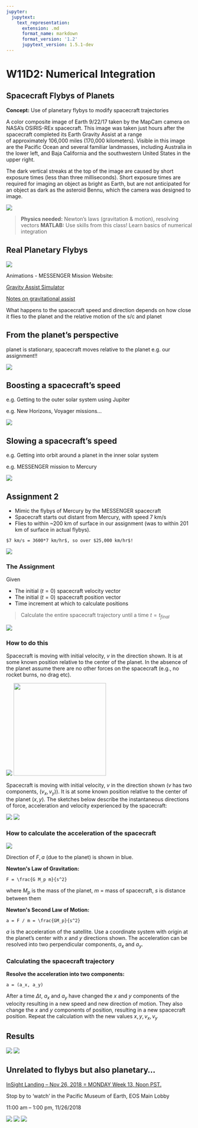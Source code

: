 ```yaml
---
jupyter:
  jupytext:
    text_representation:
      extension: .md
      format_name: markdown
      format_version: '1.2'
      jupytext_version: 1.5.1-dev
---
```


# W11D2: Numerical Integration

## Spacecraft Flybys of Planets

**Concept:** Use of planetary flybys to modify spacecraft trajectories

A color composite image of Earth 9/22/17 taken by the MapCam camera on NASA’s OSIRIS-REx spacecraft. This image was taken just hours after the spacecraft completed its Earth Gravity Assist at a range of approximately 106,000 miles (170,000 kilometers).
Visible in this image are the Pacific Ocean and several familiar landmasses, including Australia in the lower left, and Baja California and the southwestern United States in the upper right.

The dark vertical streaks at the top of the image are caused by short exposure times (less than three milliseconds). Short exposure times are required for imaging an object as bright as Earth, but are not anticipated for an object as dark as the asteroid Bennu, which the camera was designed to image.

<img src="../_static/media11/week11_numericalint-slide_0-000.png">

> **Physics needed:** Newton’s laws (gravitation & motion), resolving vectors
> **MATLAB:** Use skills from this class! Learn basics of numerical integration

## Real Planetary Flybys

<img src="../_static/media11/week11_numericalint-slide_1-002.png">

Animations - MESSENGER Mission Website:

[Gravity Assist Simulator](http://btc.montana.edu/messenger/Interactives/ANIMATIONS/grav_assist/gravity_assist.html "grav assist")

[Notes on gravitational assist](http://www.planetary.org/blogs/guest-blogs/2013/20130926-gravity-assist.html)

What happens to the spacecraft speed and direction depends on how close it flies to the planet and the relative motion of the s/c and planet

## From the planet’s perspective

planet is stationary, spacecraft moves relative to the planet
e.g. our assignment!!

<img src="../_static/media11/week11_numericalint-slide_3-003.png">

## Boosting a spacecraft’s speed

e.g. Getting to the outer solar system using Jupiter

e.g. New Horizons, Voyager missions...

<img src="../_static/media11/week11_numericalint-slide_4-004.png">

## Slowing a spacecraft’s speed

e.g. Getting into orbit around a planet in the inner solar system

e.g. MESSENGER mission to Mercury

<img src="../_static/media11/week11_numericalint-slide_5-005.png">

## Assignment 2

* Mimic the flybys of Mercury by the MESSENGER spacecraft
* Spacecraft starts out distant from Mercury, with speed 7 km/s
* Flies to within ~200 km of surface in our assignment (was to within 201 km of surface in actual flybys).

```{note}
$7 km/s = 3600*7 km/hr$, so over $25,000 km/hr$!
```

<img src="../_static/media11/week11_numericalint-slide_6-006.png">

### The Assignment

Given
* The initial $(t=0)$ spacecraft velocity vector
* The initial $(t=0)$ spacecraft position vector
* Time increment at which to calculate positions
> Calculate the entire spacecraft trajectory until a time $t = t_{final}$

<img src="../_static/media11/week11_numericalint-slide_7-007.png">

### How to do this

Spacecraft is moving with initial velocity, $v$ in the direction shown.  It is at some known position relative to the center of the planet. In the absence of the planet assume there are no other forces on the spacecraft (e.g., no rocket burns, no drag etc).

<img src="../_static/media11/week11_numericalint-slide_8-008.png">

<img src="../_static/media11/week11_numericalint-slide_8-009.png" height=250>

Spacecraft is moving with initial velocity, $v$ in the direction shown ($v$ has two components, $(v_x, v_y)$).  It is at some known position relative to the center of the planet $(x,y)$.
The sketches below describe the instantaneous directions of force, acceleration and velocity experienced by the spacecraft:

<img src="../_static/media11/week11_numericalint-slide_9-001.png">

<img src="../_static/media11/week11_numericalint-slide_10-001.png">

### How to calculate the acceleration of the spacecraft

<img src="../_static/media11/week11_numericalint-slide_11-001.png">

Direction of $F, a$ (due to the planet) is shown in blue.

**Newton's Law of Gravitation:**

```{math}
F = \frac{G M_p m}{s^2}
```

where $M_p$ is the mass of the planet, $m$ = mass of spacecraft, $s$ is distance between them

**Newton's Second Law of Motion:**

```{math}
a = F / m = \frac{GM_p}{s^2}
```
$a$ is the acceleration of the satellite. Use a coordinate system with origin at the planet’s center with $x$ and $y$ directions shown.
The acceleration can be resolved into two perpendicular components, $a_x$ and $a_y$.

### Calculating the spacecraft trajectory

**Resolve the acceleration into two components:**

```{math}
a = (a_x, a_y)
```

After a time $\Delta t$, $a_x$ and $a_y$ have changed the $x$ and $y$ components of the velocity resulting in a new speed and new direction of motion. They also change the $x$ and $y$ components of position, resulting in a new spacecraft position. Repeat the calculation with the new values $x, y, v_x, v_y$

## Results

<img src="../_static/media11/week11_numericalint-slide_12-012.png">

<img src="../_static/media11/week11_numericalint-slide_12-013.png">

## Unrelated to flybys but also planetary…

[InSight Landing – Nov 26, 2018 = MONDAY Week 13, Noon PST.](https://mars.nasa.gov/insight/timeline/landing/watch-online/)

Stop by to ‘watch’ in the Pacific Museum of Earth, EOS Main Lobby

11:00 am – 1:00 pm, 11/26/2018

<img src="../_static/media11/week11_numericalint-slide_13-014.png">

<img src="../_static/media11/week11_numericalint-slide_13-015.png">

<img src="../_static/media11/week11_numericalint-slide_13-016.png">
